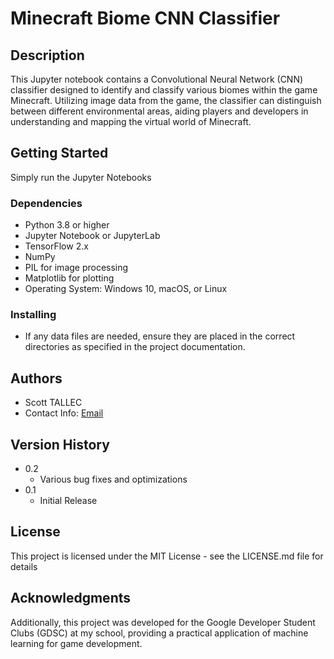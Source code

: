 # Minecraft Biome CNN Classifier



## Description

This Jupyter notebook contains a Convolutional Neural Network (CNN) classifier designed to identify and classify various biomes within the game Minecraft. Utilizing image data from the game, the classifier can distinguish between different environmental areas, aiding players and developers in understanding and mapping the virtual world of Minecraft.

## Getting Started

Simply run the Jupyter Notebooks 

### Dependencies

* Python 3.8 or higher
* Jupyter Notebook or JupyterLab
* TensorFlow 2.x
* NumPy
* PIL for image processing
* Matplotlib for plotting
* Operating System: Windows 10, macOS, or Linux

### Installing

* If any data files are needed, ensure they are placed in the correct directories as specified in the project documentation.

## Authors

* Scott TALLEC
* Contact Info: [Email](mailto:scott.tallec@gmail.com)

## Version History

* 0.2
    * Various bug fixes and optimizations
* 0.1
    * Initial Release

## License

This project is licensed under the MIT License - see the LICENSE.md file for details

## Acknowledgments

Additionally, this project was developed for the Google Developer Student Clubs (GDSC) at my school, providing a practical application of machine learning for game development.
